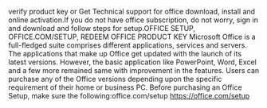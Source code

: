  verify product key or Get Technical support for office download, install and online activation.If you do not have office subscription, do not worry, sign in and download and follow steps for setup.OFFICE SETUP, OFFICE.COM/SETUP, 
REDEEM OFFICE PRODUCT KEY
Microsoft Office is a full-fledged suite comprises different applications, services and servers. The applications that make up Office get updated with the launch of its latest versions. However, the basic application like PowerPoint, Word, Excel and a few more remained same with improvement in the features. Users can purchase any of the Office versions depending upon the specific requirement of their home or business PC. Before purchasing an Office Setup, make sure the following:office.com/setup
https://office.com/setup

